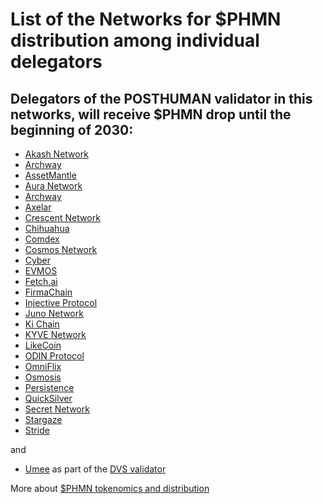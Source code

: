 # List of the Networks for $PHMN distribution among individual delegators

## Delegators of the POSTHUMAN validator in this networks, will receive $PHMN drop until the beginning of 2030:

- [Akash Network](https://www.mintscan.io/akash/validators/akashvaloper1kudft84reamryp3yyg804202wmc070p9fm3fhk)
- [Archway](https://www.mintscan.io/archway/validators/archwayvaloper1jy9kqql29lefyddmha9xla39qwqv8zxdzep27p)
- [AssetMantle](https://www.mintscan.io/asset-mantle/validators/mantlevaloper1xrvhlxasg3duvmz82gn5gggpc8wwry7luclvx9)
- [Aura Network](https://aurascan.io/validators/auravaloper15pzl0s6ym85qx4yeq29rflp702wtx3dntle05a)
- [Archway](https://www.mintscan.io/archway/validators/archwayvaloper1jy9kqql29lefyddmha9xla39qwqv8zxdzep27p)
- [Axelar](https://www.mintscan.io/axelar/validators/axelarvaloper1ftqma496np33y054x6gjeh2maxy00e00p2nl9l)
- [Crescent Network](https://www.mintscan.io/crescent/validators/crevaloper12yudzhed4cqjpwkv52hwut7a5xn8h7j97gqhaq)
- [Chihuahua](https://www.mintscan.io/chihuahua/validators/chihuahuavaloper1fm68jvjpk0g7dvdq75czjynyszeaduxt5lc0a8)
- [Comdex](https://www.mintscan.io/comdex/validators/comdexvaloper1963hcznh439kspqmjj5hv5h4nk2kphvats5ujk)
- [Cosmos Network](https://www.mintscan.io/cosmos/validators/cosmosvaloper157v7tczs40axfgejp2m43kwuzqe0wsy0rv8puv)
- [Cyber](https://cyb.ai/network/bostrom/hero/bostromvaloper1ccvpcq9ffy0qd2ca8nmmpzfamtyjfc9zt56fhc)
- [EVMOS](https://www.mintscan.io/evmos/validators/evmosvaloper1jk7umxyky5m5dul46t8nxneavlg7eysjr6lfj7)
- [Fetch.ai](https://www.mintscan.io/fetchai/validators/fetchvaloper1y02hlwucl6csz4z02ksn46gzdkmref927l4mug)
- [FirmaChain](https://explorer.firmachain.dev/validators/firmavaloper143v9wpr870kt22gmtxgl7tc72twkd6z48h5yaj)
- [Injective Protocol](https://www.mintscan.io/injective/validators/injvaloper1e84fr6cxgcflv3fc9ey6n8425au7zx6wsztrle)
- [Juno Network](https://www.mintscan.io/juno/validators/junovaloper1e8238v24qccht9mqc2w0r4luq462yxttjzn7qt)
- [Ki Chain](https://www.mintscan.io/ki-chain/validators/kivaloper1g2sr6x8hrtwwsaaqu8p8r7dzdfugdcsal08gq8)
- [KYVE Network](https://www.mintscan.io/kyve/validators/kyvevaloper16hnse4c852xg4vxjnqhx648e02z32n72l66nv7)
- [LikeCoin](https://likecoin.bigdipper.live/validators/likevaloper13shmgwhlhw36sv6yfqz9llpcynu7pkqngh9sqk)
- [ODIN Protocol](https://look.chillvalidation.com/odin/staking/odinvaloper1wuwhanclwh9ckpe6z6480t3pjjpk7dsj2trk9p)
- [OmniFlix](https://www.skynetexplorers.com/omniflix/staking/omniflixvaloper1s3achxs70ysg8pf9xqyytu0m4had60khpuccxl)
- [Osmosis](https://www.mintscan.io/osmosis/validators/osmovaloper1e8238v24qccht9mqc2w0r4luq462yxttfpaeam)
- [Persistence](https://www.mintscan.io/persistence/validators/persistencevaloper10sc98vt6saux8asexnsp2hgvkgmjmful8w5cuw)
- [QuickSilver](https://www.mintscan.io/quicksilver/validators/quickvaloper15zs0cjct43xs4z4sesxcrynar5mxm82fe7umkd)
- [Secret Network](https://www.mintscan.io/secret/validators/secretvaloper1f8chr3y3s9h8g4vc5pg8wvzzhfy3hcxm0re5zc)
- [Stargaze](https://www.mintscan.io/stargaze/validators/starsvaloper14ftwwcfvhnp3qvxawesjan5duh8rmrkrzdvquy)
- [Stride](https://www.mintscan.io/stride/validators/stridevaloper1yqc0eg2ntxj2lnw99hgl0egaw27cp3f2kwa94q)

and

- [Umee](https://www.mintscan.io/umee/validators/umeevaloper1qa5gkv8a4rzpncgkguv2szh5s83kh69l082zz3) as part of the [DVS validator](https://validators.network/)

More about [$PHMN tokenomics and distribution](https://medium.com/@antropocosmist/phmn-tokenomics-f3b7116331e6)
